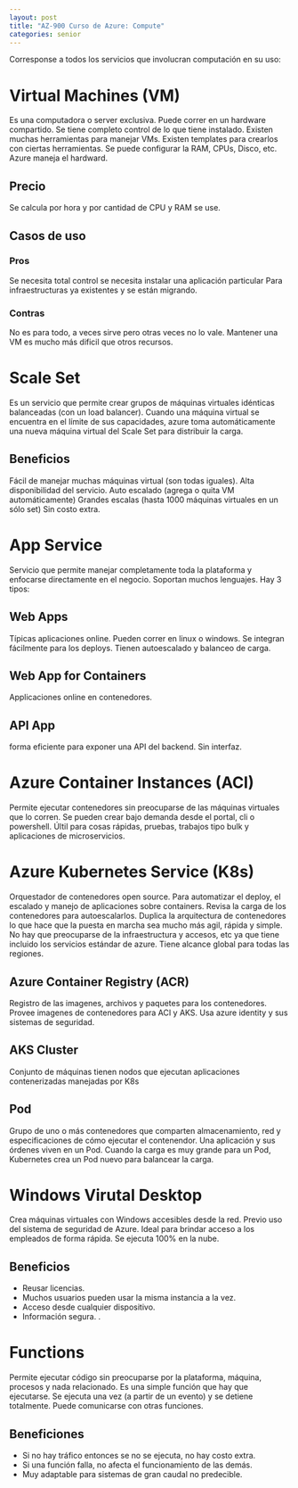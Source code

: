 ```yaml
---
layout: post
title: "AZ-900 Curso de Azure: Compute"
categories: senior
---
```

Corresponse a todos los servicios que involucran computación en su uso<!--more-->:

# Virtual Machines (VM)
Es una computadora o server exclusiva. Puede correr en un hardware compartido. Se tiene completo control de lo que tiene instalado.
Existen muchas herramientas para manejar VMs. 
Existen templates para crearlos con ciertas herramientas.
Se puede configurar la RAM, CPUs, Disco, etc. Azure maneja el hardward.

## Precio
Se calcula por hora y por cantidad de CPU y RAM se use.

## Casos de uso

### Pros
Se necesita total control
se necesita instalar una aplicación particular
Para infraestructuras ya existentes y se están migrando.

### Contras
No es para todo, a veces sirve pero otras veces no lo vale.
Mantener una VM es mucho más dificil que otros recursos.

# Scale Set
Es un servicio que permite crear grupos de máquinas virtuales idénticas balanceadas (con un load balancer).
Cuando una máquina virtual se encuentra en el límite de sus capacidades, azure toma automáticamente una nueva máquina virtual del Scale Set para distribuir la carga.

## Beneficios
Fácil de manejar muchas máquinas virtual (son todas iguales).
Alta disponibilidad del servicio.
Auto escalado (agrega o quita VM automáticamente)
Grandes escalas (hasta 1000 máquinas virtuales en un sólo set)
Sin costo extra.

# App Service
Servicio que permite manejar completamente toda la plataforma y enfocarse directamente en el negocio. Soportan muchos lenguajes.
Hay 3 tipos:

## Web Apps
Típicas aplicaciones online. Pueden correr en linux o windows. Se integran fácilmente para los deploys. Tienen autoescalado y balanceo de carga.

## Web App for Containers
Applicaciones online en contenedores.

## API App
forma eficiente para exponer una API del backend. Sin interfaz.

# Azure Container Instances (ACI)
Permite ejecutar contenedores sin preocuparse de las máquinas virtuales que lo corren. Se pueden crear bajo demanda desde el portal, cli o powershell. Últil para cosas rápidas, pruebas, trabajos tipo bulk y aplicaciones de microservicios.

# Azure Kubernetes Service (K8s)
Orquestador de contenedores open source. Para automatizar el deploy, el escalado y manejo de aplicaciones sobre containers.
Revisa la carga de los contenedores para autoescalarlos.
Duplica la arquitectura de contenedores lo que hace que la puesta en marcha sea mucho más agil, rápida y simple.
No hay que preocuparse de la infraestructura y accesos, etc ya que tiene incluido los servicios estándar de azure. Tiene alcance global para todas las regiones.

## Azure Container Registry (ACR)
Registro de las imagenes, archivos y paquetes para los contenedores. Provee imagenes de contenedores para ACI y AKS. Usa azure identity y sus sistemas de seguridad.

## AKS Cluster
Conjunto de máquinas tienen nodos que ejecutan aplicaciones contenerizadas manejadas por K8s

## Pod
Grupo de uno o más contenedores que comparten almacenamiento, red y especificaciones de cómo ejecutar el contenendor. Una aplicación y sus órdenes viven en un Pod. Cuando la carga es muy grande para un Pod, Kubernetes crea un Pod nuevo para balancear la carga.

# Windows Virutal Desktop
Crea máquinas virtuales con Windows accesibles desde la red. Previo uso del sistema de seguridad de Azure. Ideal para brindar acceso a los empleados de forma rápida. Se ejecuta 100% en la nube.

## Beneficios
- Reusar licencias.
- Muchos usuarios pueden usar la misma instancia a la vez.
- Acceso desde cualquier dispositivo.
- Información segura.
.

# Functions
Permite ejecutar código sin preocuparse por la plataforma, máquina, procesos y nada relacionado. Es una simple función que hay que ejecutarse. Se ejecuta una vez (a partir de un evento) y se detiene totalmente. Puede comunicarse con otras funciones.

## Beneficiones
- Si no hay tráfico entonces se no se ejecuta, no hay costo extra.
- Si una función falla, no afecta el funcionamiento de las demás.
- Muy adaptable para sistemas de gran caudal no predecible.

